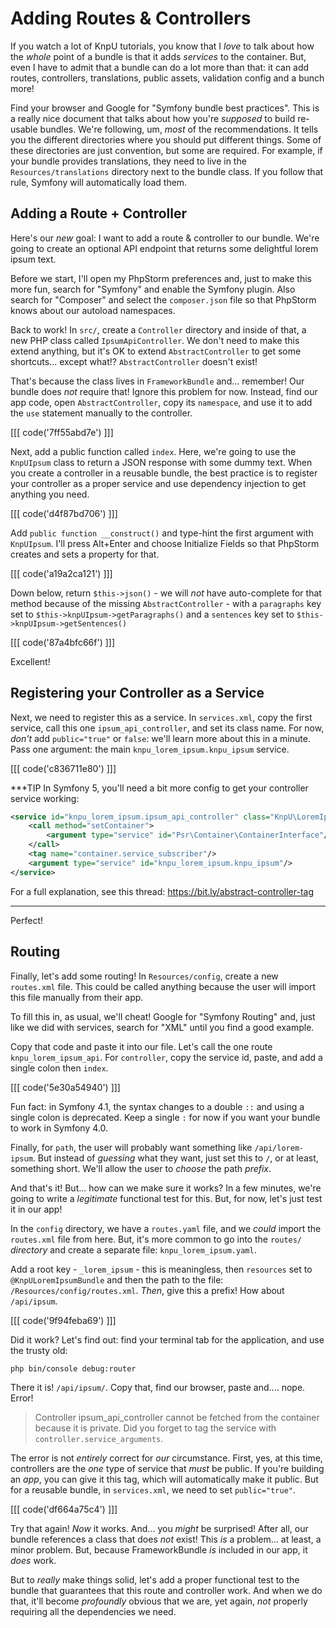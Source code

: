# Adding Routes & Controllers

If you watch a lot of KnpU tutorials, you know that I *love* to talk about how the
*whole* point of a bundle is that it adds *services* to the container. But, even
I have to admit that a bundle can do a lot more than that: it can add routes,
controllers, translations, public assets, validation config and a bunch more!

Find your browser and Google for "Symfony bundle best practices". This is a really
nice document that talks about how you're *supposed* to build re-usable bundles.
We're following, um, *most* of the recommendations. It tells you the different
directories where you should put different things. Some of these directories are
just convention, but some are required. For example, if your bundle provides
translations, they need to live in the `Resources/translations` directory next
to the bundle class. If you follow that rule, Symfony will automatically load them.

## Adding a Route + Controller

Here's our *new* goal: I want to add a route & controller to our bundle. We're going
to create an optional API endpoint that returns some delightful lorem ipsum text. 

Before we start, I'll open my PhpStorm preferences and, just to make this more fun,
search for "Symfony" and enable the Symfony plugin. Also search for "Composer" and
select the `composer.json` file so that PhpStorm knows about our autoload namespaces.

Back to work! In `src/`, create a `Controller` directory and inside of that, a
new PHP class called `IpsumApiController`. We don't need to make this extend anything,
but it's OK to extend `AbstractController` to get some shortcuts... except what!?
`AbstractController` doesn't exist!

That's because the class lives in `FrameworkBundle` and... remember! Our bundle
does *not* require that! Ignore this problem for now. Instead, find our app code,
open `AbstractController`, copy its `namespace`, and use it to add the `use` statement
manually to the controller.

[[[ code('7ff55abd7e') ]]]

Next, add a public function called `index`. Here, we're going to use the `KnpUIpsum`
class to return a JSON response with some dummy text. When you create a controller
in a reusable bundle, the best practice is to register your controller as a proper
service and use dependency injection to get anything you need.

[[[ code('d4f87bd706') ]]]

Add `public function __construct()` and type-hint the first argument with `KnpUIpsum`.
I'll press Alt+Enter and choose Initialize Fields so that PhpStorm creates and
sets a property for that.

[[[ code('a19a2ca121') ]]]

Down below, return `$this->json()` - we will *not* have auto-complete for that method
because of the missing `AbstractController` - with a `paragraphs` key set to
`$this->knpUIpsum->getParagraphs()` and a `sentences` key set to
`$this->knpUIpsum->getSentences()`

[[[ code('87a4bfc66f') ]]]

Excellent!

## Registering your Controller as a Service

Next, we need to register this as a service. In `services.xml`, copy the first
service, call this one `ipsum_api_controller`, and set its class name. For now,
*don't* add `public="true"` or `false`: we'll learn more about this in a minute.
Pass one argument: the main `knpu_lorem_ipsum.knpu_ipsum` service.

[[[ code('c836711e80') ]]]

***TIP
In Symfony 5, you'll need a bit more config to get your controller service working:

```xml
<service id="knpu_lorem_ipsum.ipsum_api_controller" class="KnpU\LoremIpsumBundle\Controller\IpsumApiController" public="true">
    <call method="setContainer">
        <argument type="service" id="Psr\Container\ContainerInterface"/>
    </call>
    <tag name="container.service_subscriber"/>
    <argument type="service" id="knpu_lorem_ipsum.knpu_ipsum"/>
</service>
```

For a full explanation, see this thread: https://bit.ly/abstract-controller-tag
***

Perfect!

## Routing

Finally, let's add some routing! In `Resources/config`, create a new `routes.xml`
file. This could be called anything because the user will import this file manually
from their app.

To fill this in, as usual, we'll cheat! Google for "Symfony Routing" and, just like
we did with services, search for "XML" until you find a good example.

Copy that code and paste it into our file. Let's call the one route
`knpu_lorem_ipsum_api`. For `controller`, copy the service id, paste, and add
a single colon then `index`.

[[[ code('5e30a54940') ]]]

Fun fact: in Symfony 4.1, the syntax changes to a double `::` and using a single
colon is deprecated. Keep a single `:` for now if you want your bundle to work in
Symfony 4.0.

Finally, for `path`, the user will probably want something like `/api/lorem-ipsum`.
But instead of *guessing* what they want, just set this to `/`, or at least, something
short. We'll allow the user to *choose* the path *prefix*.

And that's it! But... how can we make sure it works? In a few minutes, we're going
to write a *legitimate* functional test for this. But, for now, let's just test it
in our app!

In the `config` directory, we have a `routes.yaml` file, and we *could* import
the `routes.xml` file from here. But, it's more common to go into the `routes/`
*directory* and create a separate file: `knpu_lorem_ipsum.yaml`.

Add a root key - `_lorem_ipsum` - this is meaningless, then `resources` set to
`@KnpULoremIpsumBundle` and then the path to the file: `/Resources/config/routes.xml`.
*Then*, give this a prefix! How about `/api/ipsum`.

[[[ code('9f94feba69') ]]]

Did it work? Let's find out: find your terminal tab for the application, and use
the trusty old:

```terminal
php bin/console debug:router
```

There it is! `/api/ipsum/`. Copy that, find our browser, paste and.... nope.
Error!

> Controller ipsum_api_controller cannot be fetched from the container because it
> is private. Did you forget to tag the service with `controller.service_arguments`.

The error is not *entirely* correct for *our* circumstance. First, yes, at this time,
controllers are the *one* type of service that *must* be public. If you're building
an *app*, you can give it this tag, which will automatically make it public. But
for a reusable bundle, in `services.xml`, we need to set `public="true"`.

[[[ code('df664a75c4') ]]]

Try that again! *Now* it works. And... you *might* be surprised! After all, our
bundle references a class that does *not* exist! This *is* a problem... at least,
a minor problem. But, because FrameworkBundle *is* included in our app, it *does*
work.

But to *really* make things solid, let's add a proper functional test to the bundle
that guarantees that this route and controller work. And when we do that, it'll
become *profoundly* obvious that we are, yet again, *not* properly requiring all
the dependencies we need.
